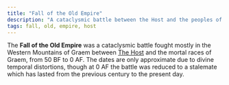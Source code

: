 ```yaml
---
title: "Fall of the Old Empire"
description: "A cataclysmic battle between the Host and the peoples of Graem"
tags: fall, old, empire, host
---
```


The **Fall of the Old Empire** was a cataclysmic battle fought
mostly in the Western Mountains of Graem between [The Host](The_Host) and the mortal races of
Graem, from 50 BF to 0 AF. The dates are only approximate due to divine temporal
distortions, though at 0 AF the battle was reduced to a stalemate which has lasted
from the previous century to the present day.
